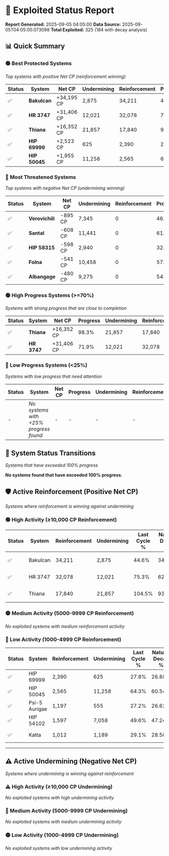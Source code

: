 # 🌟 Exploited Status Report

**Report Generated:** 2025-09-05 04:05:00
**Data Source:** 2025-09-05T04:05:00.073098
**Total Exploited:** 325 (184 with decay analysis)

## 📊 Quick Summary

### 🟢 **Best Protected Systems**
*Top systems with positive Net CP (reinforcement winning)*

| Status | System | Net CP | Undermining | Reinforcement | Progress |
|--------|--------|--------|-------------|---------------|----------|
| ✅ | **Bakulcan** | +34,195 CP | 2,875 | 34,211 | 43.8% |
| ✅ | **HR 3747** | +31,406 CP | 12,021 | 32,078 | 71.9% |
| ✅ | **Thiana** | +16,352 CP | 21,857 | 17,840 | 98.3% |
| ✅ | **HIP 69999** | +2,523 CP | 625 | 2,390 | 27.6% |
| ✅ | **HIP 50045** | +1,955 CP | 11,258 | 2,565 | 61.1% |

### 🔴 **Most Threatened Systems**
*Top systems with negative Net CP (undermining winning)*

| Status | System | Net CP | Undermining | Reinforcement | Progress |
|--------|--------|--------|-------------|---------------|----------|
| ✅ | **Verovichili** | -895 CP | 7,345 | 0 | 46.0% |
| ✅ | **Santal** | -608 CP | 11,441 | 0 | 61.0% |
| ✅ | **HIP 58315** | -598 CP | 2,940 | 0 | 32.1% |
| ✅ | **Folna** | -541 CP | 10,458 | 0 | 57.9% |
| ✅ | **Albangage** | -480 CP | 9,275 | 0 | 54.1% |

### 🟢 **High Progress Systems (>=70%)**
*Systems with strong progress that are close to completion*

| Status | System | Net CP | Progress | Undermining | Reinforcement |
|--------|--------|--------|----------|-------------|---------------|
| ✅ | **Thiana** | +16,352 CP | 98.3% | 21,857 | 17,840 |
| ✅ | **HR 3747** | +31,406 CP | 71.9% | 12,021 | 32,078 |

### 🔴 **Low Progress Systems (<25%)**
*Systems with low progress that need attention*

| Status | System | Net CP | Progress | Undermining | Reinforcement |
|--------|--------|--------|----------|-------------|---------------|
| - | *No systems with <25% progress found* | - | - | - | - |
## 🔄 System Status Transitions
*Systems that have exceeded 100% progress*

**No systems found that have exceeded 100% progress.**

## 🛡️ Active Reinforcement (Positive Net CP)
*Systems where reinforcement is winning against undermining*

### 🟢 High Activity (≥10,000 CP Reinforcement)

| Status | System | Reinforcement | Undermining | Last Cycle % | Natural Decay % | Current Progress % | Current CP | Net CP | Activity |
|--------|--------|---------------|-------------|--------------|-----------------|-------------------|------------|--------|----------|
| ✅ | Bakulcan | 34,211 | 2,875 | 44.6% | 34.03% | 43.8% | 153,299 | +34,195 | 🟢 High Reinforcement |
| ✅ | HR 3747 | 32,078 | 12,021 | 75.3% | 62.93% | 71.9% | 251,650 | +31,406 | 🟢 High Reinforcement |
| ✅ | Thiana | 17,840 | 21,857 | 104.5% | 93.63% | 98.3% | 344,050 | +16,352 | 🟢 High Reinforcement |

### 🟡 Medium Activity (5000-9999 CP Reinforcement)

*No exploited systems with medium reinforcement activity*

### 🔴 Low Activity (1000-4999 CP Reinforcement)

| Status | System | Reinforcement | Undermining | Last Cycle % | Natural Decay % | Current Progress % | Current CP | Net CP | Activity |
|--------|--------|---------------|-------------|--------------|-----------------|-------------------|------------|--------|----------|
| ✅ | HIP 69999 | 2,390 | 625 | 27.8% | 26.88% | 27.6% | 96,600 | +2,523 | 🔵 Low Reinforcement |
| ✅ | HIP 50045 | 2,565 | 11,258 | 64.3% | 60.54% | 61.1% | 213,850 | +1,955 | 🔵 Low Reinforcement |
| ✅ | Psi-5 Aurigae | 1,197 | 555 | 27.2% | 26.62% | 27.0% | 94,500 | +1,324 | 🔵 Low Reinforcement |
| ✅ | HIP 54102 | 1,597 | 7,058 | 49.6% | 47.24% | 47.6% | 166,600 | +1,277 | 🔵 Low Reinforcement |
| ✅ | Katta | 1,012 | 1,189 | 29.1% | 28.50% | 28.8% | 100,800 | +1,056 | 🔵 Low Reinforcement |


---

## ⚠️ Active Undermining (Negative Net CP)
*Systems where undermining is winning against reinforcement*

### ⚠️ High Activity (≥10,000 CP Undermining)

*No exploited systems with high undermining activity*

### 🔶 Medium Activity (5000-9999 CP Undermining)

*No exploited systems with medium undermining activity*

### 🟡 Low Activity (1000-4999 CP Undermining)

*No exploited systems with low undermining activity*
